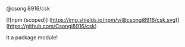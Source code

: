 @csongi8916/csk

[![npm (scoped)] (https://img.shields.io/npm/v/@csongi8916/csk.svg)]
(https://github.com/Csongi8916/csk)

It a package module!

